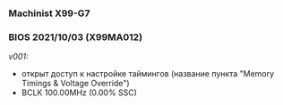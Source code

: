 ### Machinist X99-G7
### BIOS 2021/10/03 (X99MA012)

*v001:*
* открыт доступ к настройке таймингов (название пункта "Memory Timings & Voltage Override")
* BCLK 100.00MHz (0.00% SSC)
